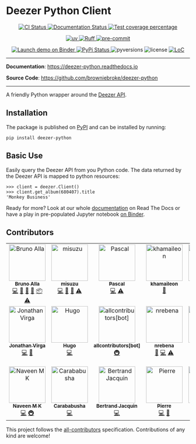# Deezer Python Client

<p align="center">
  <a href="https://github.com/browniebroke/deezer-python/actions/workflows/ci.yml?query=branch%3Amain">
    <img alt="CI Status" src="https://img.shields.io/github/actions/workflow/status/browniebroke/deezer-python/ci.yml?branch=main&logo=github&style=flat-square">
  </a>
  <a href="https://readthedocs.org/projects/deezer-python/builds/">
    <img src="https://img.shields.io/readthedocs/deezer-python.svg?logo=read-the-docs&style=flat-square" alt="Documentation Status">
  </a>
  <a href="https://codecov.io/gh/browniebroke/deezer-python">
    <img src="https://img.shields.io/codecov/c/github/browniebroke/deezer-python.svg?logo=codecov&style=flat-square" alt="Test coverage percentage">
  </a>
</p>
<p align="center">
  <a href="https://github.com/astral-sh/uv">
    <img src="https://raw.githubusercontent.com/astral-sh/uv/main/assets/badge/v0.json" alt="uv">
  </a>
  <a href="https://github.com/astral-sh/ruff">
    <img src="https://img.shields.io/endpoint?url=https://raw.githubusercontent.com/astral-sh/ruff/main/assets/badge/v2.json" alt="Ruff">
  </a>
  <a href="https://github.com/pre-commit/pre-commit">
    <img src="https://img.shields.io/badge/pre--commit-enabled-brightgreen?logo=pre-commit&logoColor=white&style=flat-square" alt="pre-commit">
  </a>
</p>
<p align="center">
  <a href="https://mybinder.org/v2/gh/browniebroke/deezer-python/main?filepath=demo.ipynb">
    <img src="https://mybinder.org/badge_logo.svg" alt="Launch demo on Binder">
  </a>
  <a href="https://pypi.org/project/deezer-python/">
    <img src="https://img.shields.io/pypi/v/deezer-python.svg?logo=python&amp;logoColor=fff&amp;style=flat-square" alt="PyPi Status">
  </a>
  <img src="https://img.shields.io/pypi/pyversions/deezer-python.svg?style=flat-square" alt="pyversions">
  <img src="https://img.shields.io/pypi/l/deezer-python.svg?style=flat-square" alt="license">
  <a href="https://github.com/browniebroke/deezer-python">
    <img src="https://tokei.rs/b1/github/browniebroke/deezer-python" alt="LoC">
  </a>
</p>

---

**Documentation**: <a href="https://deezer-python.readthedocs.io" target="_blank">https://deezer-python.readthedocs.io</a>

**Source Code**: <a href="https://github.com/browniebroke/deezer-python" target="_blank">https://github.com/browniebroke/deezer-python </a>

---

A friendly Python wrapper around the [Deezer API](https://developers.deezer.com/api).

## Installation

The package is published on
[PyPI](https://pypi.org/project/deezer-python/) and can be installed by running:

    pip install deezer-python

## Basic Use

Easily query the Deezer API from you Python code. The data returned by the Deezer
API is mapped to python resources:

```pycon
>>> client = deezer.Client()
>>> client.get_album(680407).title
'Monkey Business'
```

Ready for more? Look at our whole [documentation](http://deezer-python.readthedocs.io/)
on Read The Docs or have a play in pre-populated Jupyter notebook
[on Binder](https://mybinder.org/v2/gh/browniebroke/deezer-python/main?filepath=demo.ipynb).

## Contributors

<!-- ALL-CONTRIBUTORS-LIST:START - Do not remove or modify this section -->
<!-- prettier-ignore-start -->
<!-- markdownlint-disable -->
<table>
  <tbody>
    <tr>
      <td align="center" valign="top" width="14.28%"><a href="https://www.twitter.com/_BrunoAlla"><img src="https://avatars1.githubusercontent.com/u/861044?v=4?s=100" width="100px;" alt="Bruno Alla"/><br /><sub><b>Bruno Alla</b></sub></a><br /><a href="https://github.com/browniebroke/deezer-python/commits?author=browniebroke" title="Code">💻</a> <a href="https://github.com/browniebroke/deezer-python/commits?author=browniebroke" title="Documentation">📖</a> <a href="#ideas-browniebroke" title="Ideas, Planning, & Feedback">🤔</a> <a href="#maintenance-browniebroke" title="Maintenance">🚧</a> <a href="#platform-browniebroke" title="Packaging/porting to new platform">📦</a> <a href="https://github.com/browniebroke/deezer-python/commits?author=browniebroke" title="Tests">⚠️</a></td>
      <td align="center" valign="top" width="14.28%"><a href="https://github.com/misuzu"><img src="https://avatars1.githubusercontent.com/u/248143?v=4?s=100" width="100px;" alt="misuzu"/><br /><sub><b>misuzu</b></sub></a><br /><a href="https://github.com/browniebroke/deezer-python/commits?author=misuzu" title="Code">💻</a> <a href="https://github.com/browniebroke/deezer-python/commits?author=misuzu" title="Documentation">📖</a> <a href="#ideas-misuzu" title="Ideas, Planning, & Feedback">🤔</a> <a href="https://github.com/browniebroke/deezer-python/commits?author=misuzu" title="Tests">⚠️</a></td>
      <td align="center" valign="top" width="14.28%"><a href="https://github.com/pfouque"><img src="https://avatars1.githubusercontent.com/u/8300001?v=4?s=100" width="100px;" alt="Pascal"/><br /><sub><b>Pascal</b></sub></a><br /><a href="https://github.com/browniebroke/deezer-python/commits?author=pfouque" title="Code">💻</a> <a href="https://github.com/browniebroke/deezer-python/commits?author=pfouque" title="Tests">⚠️</a></td>
      <td align="center" valign="top" width="14.28%"><a href="https://github.com/khamaileon"><img src="https://avatars2.githubusercontent.com/u/1322166?v=4?s=100" width="100px;" alt="khamaileon"/><br /><sub><b>khamaileon</b></sub></a><br /><a href="https://github.com/browniebroke/deezer-python/commits?author=khamaileon" title="Documentation">📖</a></td>
      <td align="center" valign="top" width="14.28%"><a href="https://github.com/sheregeda"><img src="https://avatars3.githubusercontent.com/u/2856444?v=4?s=100" width="100px;" alt="Nikolay Sheregeda"/><br /><sub><b>Nikolay Sheregeda</b></sub></a><br /><a href="https://github.com/browniebroke/deezer-python/commits?author=sheregeda" title="Code">💻</a> <a href="https://github.com/browniebroke/deezer-python/commits?author=sheregeda" title="Tests">⚠️</a></td>
      <td align="center" valign="top" width="14.28%"><a href="https://github.com/horstmannmat"><img src="https://avatars1.githubusercontent.com/u/11761333?v=4?s=100" width="100px;" alt="Matheus Horstmann"/><br /><sub><b>Matheus Horstmann</b></sub></a><br /><a href="https://github.com/browniebroke/deezer-python/commits?author=horstmannmat" title="Code">💻</a> <a href="https://github.com/browniebroke/deezer-python/commits?author=horstmannmat" title="Documentation">📖</a></td>
      <td align="center" valign="top" width="14.28%"><a href="https://github.com/MDCEY"><img src="https://avatars2.githubusercontent.com/u/3812864?v=4?s=100" width="100px;" alt="Kieran Wynne"/><br /><sub><b>Kieran Wynne</b></sub></a><br /><a href="https://github.com/browniebroke/deezer-python/commits?author=MDCEY" title="Code">💻</a></td>
    </tr>
    <tr>
      <td align="center" valign="top" width="14.28%"><a href="https://github.com/jnth"><img src="https://avatars0.githubusercontent.com/u/7796167?v=4?s=100" width="100px;" alt="Jonathan Virga"/><br /><sub><b>Jonathan Virga</b></sub></a><br /><a href="https://github.com/browniebroke/deezer-python/commits?author=jnth" title="Code">💻</a> <a href="https://github.com/browniebroke/deezer-python/commits?author=jnth" title="Documentation">📖</a></td>
      <td align="center" valign="top" width="14.28%"><a href="https://github.com/hugovk"><img src="https://avatars2.githubusercontent.com/u/1324225?v=4?s=100" width="100px;" alt="Hugo"/><br /><sub><b>Hugo</b></sub></a><br /><a href="https://github.com/browniebroke/deezer-python/commits?author=hugovk" title="Code">💻</a></td>
      <td align="center" valign="top" width="14.28%"><a href="https://github.com/all-contributors/all-contributors-bot"><img src="https://avatars3.githubusercontent.com/u/46843839?v=4?s=100" width="100px;" alt="allcontributors[bot]"/><br /><sub><b>allcontributors[bot]</b></sub></a><br /><a href="#infra-allcontributors" title="Infrastructure (Hosting, Build-Tools, etc)">🚇</a></td>
      <td align="center" valign="top" width="14.28%"><a href="https://github.com/nrebena"><img src="https://avatars3.githubusercontent.com/u/49879400?v=4?s=100" width="100px;" alt="nrebena"/><br /><sub><b>nrebena</b></sub></a><br /><a href="https://github.com/browniebroke/deezer-python/issues?q=author%3Anrebena" title="Bug reports">🐛</a> <a href="https://github.com/browniebroke/deezer-python/commits?author=nrebena" title="Code">💻</a> <a href="https://github.com/browniebroke/deezer-python/commits?author=nrebena" title="Tests">⚠️</a></td>
      <td align="center" valign="top" width="14.28%"><a href="https://github.com/spvkgn"><img src="https://avatars0.githubusercontent.com/u/4147135?v=4?s=100" width="100px;" alt="Pavel"/><br /><sub><b>Pavel</b></sub></a><br /><a href="https://github.com/browniebroke/deezer-python/issues?q=author%3Aspvkgn" title="Bug reports">🐛</a></td>
      <td align="center" valign="top" width="14.28%"><a href="http://www.idiap.ch || www.edeltech.ch"><img src="https://avatars0.githubusercontent.com/u/898010?v=4?s=100" width="100px;" alt="Samuel Gaist"/><br /><sub><b>Samuel Gaist</b></sub></a><br /><a href="https://github.com/browniebroke/deezer-python/commits?author=sgaist" title="Code">💻</a> <a href="https://github.com/browniebroke/deezer-python/commits?author=sgaist" title="Tests">⚠️</a> <a href="#security-sgaist" title="Security">🛡️</a></td>
      <td align="center" valign="top" width="14.28%"><a href="https://github.com/hithomasmorelli"><img src="https://avatars0.githubusercontent.com/u/22722644?v=4?s=100" width="100px;" alt="Thomas Morelli"/><br /><sub><b>Thomas Morelli</b></sub></a><br /><a href="https://github.com/browniebroke/deezer-python/issues?q=author%3Ahithomasmorelli" title="Bug reports">🐛</a> <a href="https://github.com/browniebroke/deezer-python/commits?author=hithomasmorelli" title="Code">💻</a> <a href="#ideas-hithomasmorelli" title="Ideas, Planning, & Feedback">🤔</a></td>
    </tr>
    <tr>
      <td align="center" valign="top" width="14.28%"><a href="https://naveen.syrusdark.website"><img src="https://avatars1.githubusercontent.com/u/49693820?v=4?s=100" width="100px;" alt="Naveen M K"/><br /><sub><b>Naveen M K</b></sub></a><br /><a href="https://github.com/browniebroke/deezer-python/commits?author=naveen521kk" title="Code">💻</a> <a href="#infra-naveen521kk" title="Infrastructure (Hosting, Build-Tools, etc)">🚇</a></td>
      <td align="center" valign="top" width="14.28%"><a href="https://github.com/Carababusha"><img src="https://avatars.githubusercontent.com/u/64437819?v=4?s=100" width="100px;" alt="Carababusha"/><br /><sub><b>Carababusha</b></sub></a><br /><a href="https://github.com/browniebroke/deezer-python/commits?author=Carababusha" title="Code">💻</a></td>
      <td align="center" valign="top" width="14.28%"><a href="https://github.com/bjacquin"><img src="https://avatars.githubusercontent.com/u/5293357?v=4?s=100" width="100px;" alt="Bertrand Jacquin"/><br /><sub><b>Bertrand Jacquin</b></sub></a><br /><a href="https://github.com/browniebroke/deezer-python/commits?author=bjacquin" title="Code">💻</a></td>
      <td align="center" valign="top" width="14.28%"><a href="https://github.com/prndrbr"><img src="https://avatars.githubusercontent.com/u/96344856?v=4?s=100" width="100px;" alt="Pierre"/><br /><sub><b>Pierre</b></sub></a><br /><a href="https://github.com/browniebroke/deezer-python/commits?author=prndrbr" title="Code">💻</a> <a href="https://github.com/browniebroke/deezer-python/commits?author=prndrbr" title="Documentation">📖</a></td>
      <td align="center" valign="top" width="14.28%"><a href="https://jonathanbangert.com"><img src="https://avatars.githubusercontent.com/u/74015378?v=4?s=100" width="100px;" alt="Jonathan"/><br /><sub><b>Jonathan</b></sub></a><br /><a href="https://github.com/browniebroke/deezer-python/commits?author=Un10ck3d" title="Code">💻</a> <a href="https://github.com/browniebroke/deezer-python/commits?author=Un10ck3d" title="Documentation">📖</a> <a href="https://github.com/browniebroke/deezer-python/commits?author=Un10ck3d" title="Tests">⚠️</a></td>
    </tr>
  </tbody>
</table>

<!-- markdownlint-restore -->
<!-- prettier-ignore-end -->

<!-- ALL-CONTRIBUTORS-LIST:END -->

This project follows the [all-contributors](https://allcontributors.org) specification.
Contributions of any kind are welcome!
